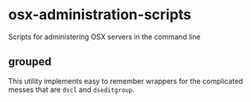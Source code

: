 # osx-administration-scripts
Scripts for administering OSX servers in the command line


## grouped

This utility implements easy to remember wrappers for the complicated messes that are `dscl` and `dseditgroup`.
